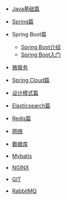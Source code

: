 <!-- docs/_sidebar.md -->

* [Java基础篇](/java-basic/basics/java-basic "永远把自己当成一个Java初学者|Java基础知识盘点")
* [Spring篇](/spring/spring "Spring从入门到精通|对Spring知识点最全面的整理")

* Spring Boot篇

  - [Spring Boot介绍](/spring-boot/spring-boot-introduce "Spring Boot介绍")
  - [Spring Boot入门](/spring-boot/spring-boot "Spring Boot入门")  

* [微服务](/spring-boot/micro-services "微服务学习")
* [Spring Cloud篇](/spring-cloud/spring-cloud "深入了解Spring Cloud")
* [设计模式篇](/design-pattern)
* [Elasticsearch篇](/elastaticsearch)
* [Redis篇](/redis)
* [网络](/network)
* [数据库](/database)
* [Mybatis](/mybatis)
* [NGINX](/nginx)
* [GIT](/git)
* [RabbitMQ](/rabbitmq)